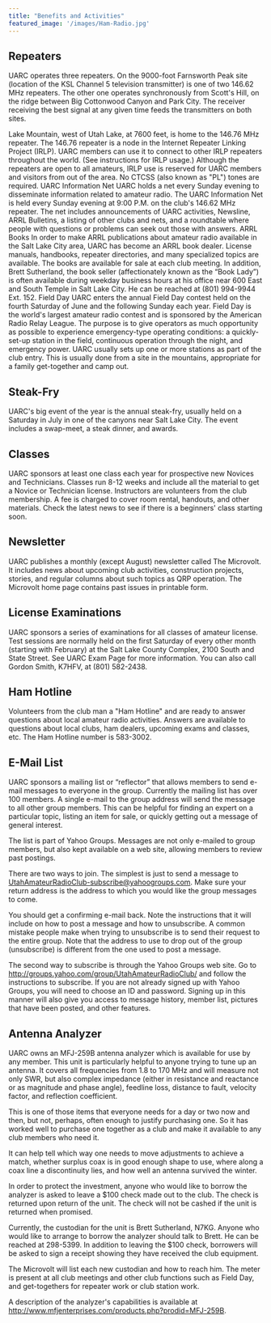 ```yaml
---
title: "Benefits and Activities"
featured_image: '/images/Ham-Radio.jpg'
---
```


## Repeaters
UARC operates three repeaters. On the 9000-foot Farnsworth Peak site (location of the KSL Channel 5 television transmitter) is one of two 146.62 MHz repeaters. The other one operates synchronously from Scott's Hill, on the ridge between Big Cottonwood Canyon and Park City. The receiver receiving the best signal at any given time feeds the transmitters on both sites.

Lake Mountain, west of Utah Lake, at 7600 feet, is home to the 146.76 MHz repeater. The 146.76 repeater is a node in the Internet Repeater Linking Project (IRLP). UARC members can use it to connect to other IRLP repeaters throughout the world. (See instructions for IRLP usage.) Although the repeaters are open to all amateurs, IRLP use is reserved for UARC members and visitors from out of the area. No CTCSS (also known as "PL") tones are required.
UARC Information Net
UARC holds a net every Sunday evening to disseminate information related to amateur radio. The UARC Information Net is held every Sunday evening at 9:00 P.M. on the club's 146.62 MHz repeater. The net includes announcements of UARC activities, Newsline, ARRL Bulletins, a listing of other clubs and nets, and a roundtable where people with questions or problems can seek out those with answers.
ARRL Books
In order to make ARRL publications about amateur radio available in the Salt Lake City area, UARC has become an ARRL book dealer. License manuals, handbooks, repeater directories, and many specialized topics are available. The books are available for sale at each club meeting. In addition, Brett Sutherland, the book seller (affectionately known as the “Book Lady”) is often available during weekday business hours at his office near 600 East and South Temple in Salt Lake City. He can be reached at (801) 994-9944 Ext. 152.
Field Day
UARC enters the annual Field Day contest held on the fourth Saturday of June and the following Sunday each year. Field Day is the world's largest amateur radio contest and is sponsored by the American Radio Relay League. The purpose is to give operators as much opportunity as possible to experience emergency-type operating conditions: a quickly-set-up station in the field, continuous operation through the night, and emergency power.
UARC usually sets up one or more stations as part of the club entry. This is usually done from a site in the mountains, appropriate for a family get-together and camp out.

## Steak-Fry
UARC's big event of the year is the annual steak-fry, usually held on a Saturday in July in one of the canyons near Salt Lake City. The event includes a swap-meet, a steak dinner, and awards.

## Classes
UARC sponsors at least one class each year for prospective new Novices and Technicians. Classes run 8-12 weeks and include all the material to get a Novice or Technician license. Instructors are volunteers from the club membership. A fee is charged to cover room rental, handouts, and other materials.
Check the latest news to see if there is a beginners' class starting soon.

## Newsletter
UARC publishes a monthly (except August) newsletter called The Microvolt. It includes news about upcoming club activities, construction projects, stories, and regular columns about such topics as QRP operation. The Microvolt home page contains past issues in printable form.

## License Examinations
UARC sponsors a series of examinations for all classes of amateur license. Test sessions are normally held on the first Saturday of every other month (starting with February) at the Salt Lake County Complex, 2100 South and State Street. See UARC Exam Page for more information. You can also call Gordon Smith, K7HFV, at (801) 582-2438.

## Ham Hotline
Volunteers from the club man a "Ham Hotline" and are ready to answer questions about local amateur radio activities. Answers are available to questions about local clubs, ham dealers, upcoming exams and classes, etc. The Ham Hotline number is 583-3002.

## E-Mail List
UARC sponsors a mailing list or “reflector” that allows members to send e-mail messages to everyone in the group. Currently the mailing list has over 100 members. A single e-mail to the group address will send the message to all other group members. This can be helpful for finding an expert on a particular topic, listing an item for sale, or quickly getting out a message of general interest.

The list is part of Yahoo Groups. Messages are not only e-mailed to group members, but also kept available on a web site, allowing members to review past postings.

There are two ways to join. The simplest is just to send a message to UtahAmateurRadioClub-subscribe@yahoogroups.com. Make sure your return address is the address to which you would like the group messages to come.

You should get a confirming e-mail back. Note the instructions that it will include on how to post a message and how to unsubscribe. A common mistake people make when trying to unsubscribe is to send their request to the entire group. Note that the address to use to drop out of the group (unsubscribe) is different from the one used to post a message.

The second way to subscribe is through the Yahoo Groups web site. Go to http://groups.yahoo.com/group/UtahAmateurRadioClub/ and follow the instructions to subscribe. If you are not already signed up with Yahoo Groups, you will need to choose an ID and password. Signing up in this manner will also give you access to message history, member list, pictures that have been posted, and other features.

## Antenna Analyzer
UARC owns an MFJ-259B antenna analyzer which is available for use by any member. This unit is particularly helpful to anyone trying to tune up an antenna. It covers all frequencies from 1.8 to 170 MHz and will measure not only SWR, but also complex impedance (either in resistance and reactance or as magnitude and phase angle), feedline loss, distance to fault, velocity factor, and reflection coefficient.

This is one of those items that everyone needs for a day or two now and then, but not, perhaps, often enough to justify purchasing one. So it has worked well to purchase one together as a club and make it available to any club members who need it.

It can help tell which way one needs to move adjustments to achieve a match, whether surplus coax is in good enough shape to use, where along a coax line a discontinuity lies, and how well an antenna survived the winter.

In order to protect the investment, anyone who would like to borrow the analyzer is asked to leave a $100 check made out to the club. The check is returned upon return of the unit. The check will not be cashed if the unit is returned when promised.

Currently, the custodian for the unit is Brett Sutherland, N7KG. Anyone who would like to arrange to borrow the analyzer should talk to Brett. He can be reached at 298-5399. In addition to leaving the $100 check, borrowers will be asked to sign a receipt showing they have received the club equipment.

The Microvolt will list each new custodian and how to reach him. The meter is present at all club meetings and other club functions such as Field Day, and get-togethers for repeater work or club station work.

A description of the analyzer's capabilities is available at http://www.mfjenterprises.com/products.php?prodid=MFJ-259B.
